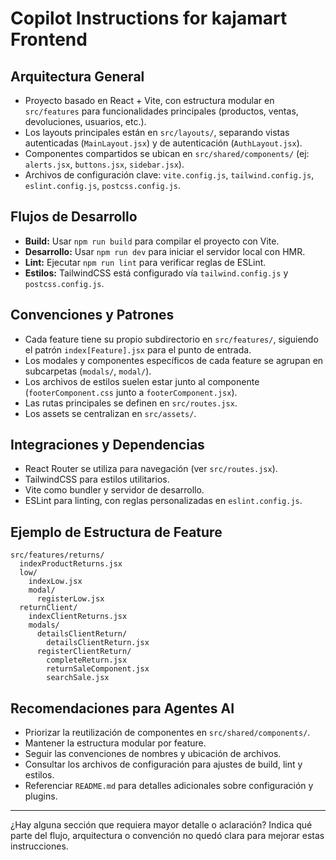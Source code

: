 # Copilot Instructions for kajamart Frontend

## Arquitectura General
- Proyecto basado en React + Vite, con estructura modular en `src/features` para funcionalidades principales (productos, ventas, devoluciones, usuarios, etc.).
- Los layouts principales están en `src/layouts/`, separando vistas autenticadas (`MainLayout.jsx`) y de autenticación (`AuthLayout.jsx`).
- Componentes compartidos se ubican en `src/shared/components/` (ej: `alerts.jsx`, `buttons.jsx`, `sidebar.jsx`).
- Archivos de configuración clave: `vite.config.js`, `tailwind.config.js`, `eslint.config.js`, `postcss.config.js`.

## Flujos de Desarrollo
- **Build:** Usar `npm run build` para compilar el proyecto con Vite.
- **Desarrollo:** Usar `npm run dev` para iniciar el servidor local con HMR.
- **Lint:** Ejecutar `npm run lint` para verificar reglas de ESLint.
- **Estilos:** TailwindCSS está configurado vía `tailwind.config.js` y `postcss.config.js`.

## Convenciones y Patrones
- Cada feature tiene su propio subdirectorio en `src/features/`, siguiendo el patrón `index[Feature].jsx` para el punto de entrada.
- Los modales y componentes específicos de cada feature se agrupan en subcarpetas (`modals/`, `modal/`).
- Los archivos de estilos suelen estar junto al componente (`footerComponent.css` junto a `footerComponent.jsx`).
- Las rutas principales se definen en `src/routes.jsx`.
- Los assets se centralizan en `src/assets/`.

## Integraciones y Dependencias
- React Router se utiliza para navegación (ver `src/routes.jsx`).
- TailwindCSS para estilos utilitarios.
- Vite como bundler y servidor de desarrollo.
- ESLint para linting, con reglas personalizadas en `eslint.config.js`.

## Ejemplo de Estructura de Feature
```
src/features/returns/
  indexProductReturns.jsx
  low/
    indexLow.jsx
    modal/
      registerLow.jsx
  returnClient/
    indexClientReturns.jsx
    modals/
      detailsClientReturn/
        detailsClientReturn.jsx
      registerClientReturn/
        completeReturn.jsx
        returnSaleComponent.jsx
        searchSale.jsx
```

## Recomendaciones para Agentes AI
- Priorizar la reutilización de componentes en `src/shared/components/`.
- Mantener la estructura modular por feature.
- Seguir las convenciones de nombres y ubicación de archivos.
- Consultar los archivos de configuración para ajustes de build, lint y estilos.
- Referenciar `README.md` para detalles adicionales sobre configuración y plugins.

---
¿Hay alguna sección que requiera mayor detalle o aclaración? Indica qué parte del flujo, arquitectura o convención no quedó clara para mejorar estas instrucciones.